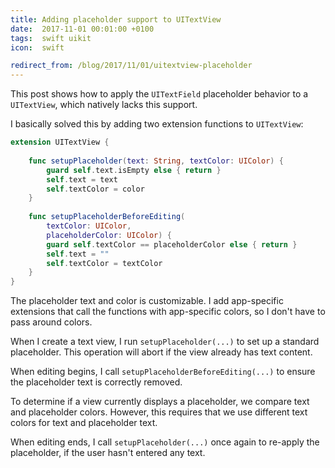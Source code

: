 ```yaml
---
title: Adding placeholder support to UITextView
date:  2017-11-01 00:01:00 +0100
tags:  swift uikit
icon:  swift

redirect_from: /blog/2017/11/01/uitextview-placeholder
---
```


This post shows how to apply the `UITextField` placeholder behavior to a `UITextView`, which natively lacks this support.

I basically solved this by adding two extension functions to `UITextView`:

```swift
extension UITextView {
    
    func setupPlaceholder(text: String, textColor: UIColor) {
        guard self.text.isEmpty else { return }
        self.text = text
        self.textColor = color
    }
    
    func setupPlaceholderBeforeEditing(
        textColor: UIColor, 
        placeholderColor: UIColor) {
        guard self.textColor == placeholderColor else { return }
        self.text = ""
        self.textColor = textColor
    }
}
```

The placeholder text and color is customizable. I add app-specific extensions that call the functions with app-specific colors, so I don't have to pass around colors.

When I create a text view, I run `setupPlaceholder(...)` to set up a standard placeholder. This operation will abort if the view already has text content. 

When editing begins, I call `setupPlaceholderBeforeEditing(...)` to ensure the placeholder text is correctly removed.

To determine if a view currently displays a placeholder, we compare text and placeholder colors. However, this requires that we use different text colors for text and placeholder text.

When editing ends, I call `setupPlaceholder(...)` once again to re-apply the placeholder, if the user hasn't entered any text.